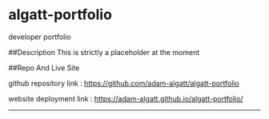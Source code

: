 # algatt-portfolio
developer portfolio


##Description
This is strictly a placeholder at the moment


##Repo And Live Site

  github repository link :  https://github.com/adam-algatt/algatt-portfolio
  
  website deployment link :  https://adam-algatt.github.io/algatt-portfolio/
  
-----------------------------------
